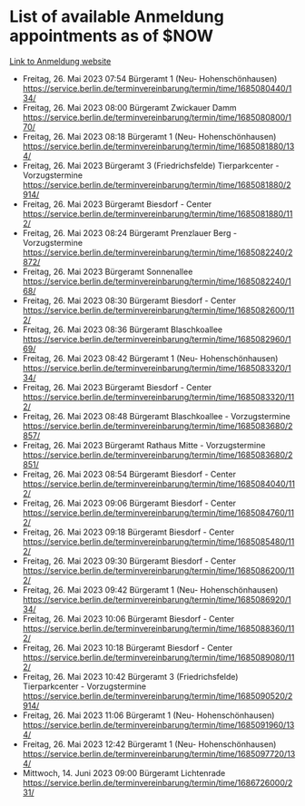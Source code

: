 # List of available Anmeldung appointments as of $NOW
[Link to Anmeldung website](https://service.berlin.de/terminvereinbarung/termin/tag.php?termin=1&anliegen[]=120686&dienstleisterlist=122210,122217,327316,122219,327312,122227,327314,122231,327346,122243,327348,122254,122252,329742,122260,329745,122262,329748,122271,327278,122273,327274,122277,327276,330436,122280,327294,122282,327290,122284,327292,122291,327270,122285,327266,122286,327264,122296,327268,150230,329760,122297,327286,122294,327284,122312,329763,122314,329775,122304,327330,122311,327334,122309,327332,317869,122281,327352,122279,329772,122283,122276,327324,122274,327326,122267,329766,122246,327318,122251,327320,122257,327322,122208,327298,122226,327300&herkunft=http%3A%2F%2Fservice.berlin.de%2Fdienstleistung%2F120686%2F)
- Freitag, 26. Mai 2023 07:54 Bürgeramt 1 (Neu- Hohenschönhausen) https://service.berlin.de/terminvereinbarung/termin/time/1685080440/134/
- Freitag, 26. Mai 2023 08:00 Bürgeramt Zwickauer Damm https://service.berlin.de/terminvereinbarung/termin/time/1685080800/170/
- Freitag, 26. Mai 2023 08:18 Bürgeramt 1 (Neu- Hohenschönhausen) https://service.berlin.de/terminvereinbarung/termin/time/1685081880/134/
- Freitag, 26. Mai 2023  Bürgeramt 3 (Friedrichsfelde) Tierparkcenter - Vorzugstermine https://service.berlin.de/terminvereinbarung/termin/time/1685081880/2914/
- Freitag, 26. Mai 2023  Bürgeramt Biesdorf - Center https://service.berlin.de/terminvereinbarung/termin/time/1685081880/112/
- Freitag, 26. Mai 2023 08:24 Bürgeramt Prenzlauer Berg - Vorzugstermine https://service.berlin.de/terminvereinbarung/termin/time/1685082240/2872/
- Freitag, 26. Mai 2023  Bürgeramt Sonnenallee https://service.berlin.de/terminvereinbarung/termin/time/1685082240/168/
- Freitag, 26. Mai 2023 08:30 Bürgeramt Biesdorf - Center https://service.berlin.de/terminvereinbarung/termin/time/1685082600/112/
- Freitag, 26. Mai 2023 08:36 Bürgeramt Blaschkoallee https://service.berlin.de/terminvereinbarung/termin/time/1685082960/169/
- Freitag, 26. Mai 2023 08:42 Bürgeramt 1 (Neu- Hohenschönhausen) https://service.berlin.de/terminvereinbarung/termin/time/1685083320/134/
- Freitag, 26. Mai 2023  Bürgeramt Biesdorf - Center https://service.berlin.de/terminvereinbarung/termin/time/1685083320/112/
- Freitag, 26. Mai 2023 08:48 Bürgeramt Blaschkoallee - Vorzugstermine https://service.berlin.de/terminvereinbarung/termin/time/1685083680/2857/
- Freitag, 26. Mai 2023  Bürgeramt Rathaus Mitte - Vorzugstermine https://service.berlin.de/terminvereinbarung/termin/time/1685083680/2851/
- Freitag, 26. Mai 2023 08:54 Bürgeramt Biesdorf - Center https://service.berlin.de/terminvereinbarung/termin/time/1685084040/112/
- Freitag, 26. Mai 2023 09:06 Bürgeramt Biesdorf - Center https://service.berlin.de/terminvereinbarung/termin/time/1685084760/112/
- Freitag, 26. Mai 2023 09:18 Bürgeramt Biesdorf - Center https://service.berlin.de/terminvereinbarung/termin/time/1685085480/112/
- Freitag, 26. Mai 2023 09:30 Bürgeramt Biesdorf - Center https://service.berlin.de/terminvereinbarung/termin/time/1685086200/112/
- Freitag, 26. Mai 2023 09:42 Bürgeramt 1 (Neu- Hohenschönhausen) https://service.berlin.de/terminvereinbarung/termin/time/1685086920/134/
- Freitag, 26. Mai 2023 10:06 Bürgeramt Biesdorf - Center https://service.berlin.de/terminvereinbarung/termin/time/1685088360/112/
- Freitag, 26. Mai 2023 10:18 Bürgeramt Biesdorf - Center https://service.berlin.de/terminvereinbarung/termin/time/1685089080/112/
- Freitag, 26. Mai 2023 10:42 Bürgeramt 3 (Friedrichsfelde) Tierparkcenter - Vorzugstermine https://service.berlin.de/terminvereinbarung/termin/time/1685090520/2914/
- Freitag, 26. Mai 2023 11:06 Bürgeramt 1 (Neu- Hohenschönhausen) https://service.berlin.de/terminvereinbarung/termin/time/1685091960/134/
- Freitag, 26. Mai 2023 12:42 Bürgeramt 1 (Neu- Hohenschönhausen) https://service.berlin.de/terminvereinbarung/termin/time/1685097720/134/
- Mittwoch, 14. Juni 2023 09:00 Bürgeramt Lichtenrade https://service.berlin.de/terminvereinbarung/termin/time/1686726000/231/

